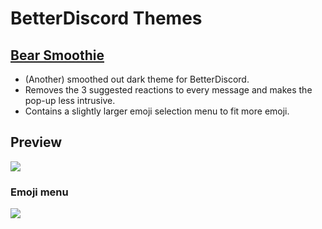 # BetterDiscord Themes

## [Bear Smoothie](https://github.com/AlsoBear/bearsmoothie/blob/master/BearSmoothie.theme.css)
- (Another) smoothed out dark theme for BetterDiscord.
- Removes the 3 suggested reactions to every message and makes the pop-up less intrusive.
- Contains a slightly larger emoji selection menu to fit more emoji.

## Preview
<img src="https://i.imgur.com/k0q8d22.png"/>

### Emoji menu
<img src="https://i.imgur.com/S4zZqT9.png"/>
